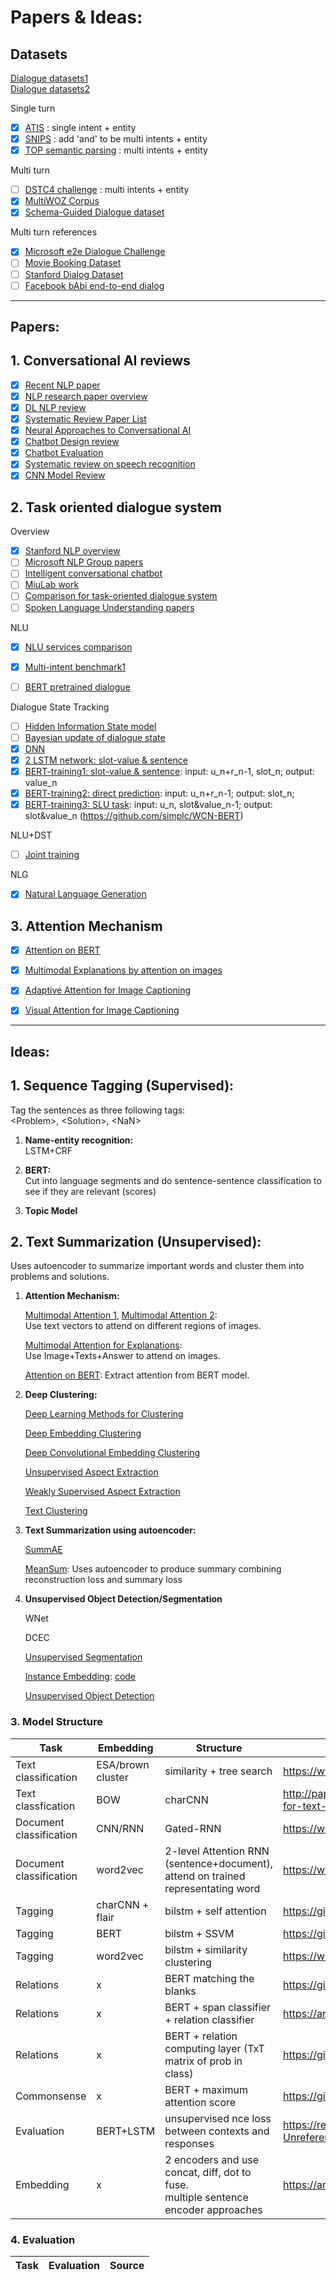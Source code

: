 # Papers & Ideas:

## Datasets
[Dialogue datasets1](https://github.com/AtmaHou/Task-Oriented-Dialogue-Dataset-Survey) <br>
[Dialogue datasets2](https://breakend.github.io/DialogDatasets/)

Single turn
- [x] [ATIS](https://github.com/yvchen/JointSLU/tree/master/data) 
      : single intent + entity <br>
- [x] [SNIPS](https://github.com/waynewu6250/Multi-intent-dialoguer/tree/master/raw_datasets/Benchmark)
      : add 'and' to be multi intents + entity <br>
- [x] [TOP semantic parsing](https://github.com/waynewu6250/Multi-intent-dialoguer/blob/master/raw_datasets/top-dataset-semantic-parsing/train.tsv)
      : multi intents + entity <br>

Multi turn
- [ ] [DSTC4 challenge](http://www.colips.org/workshop/dstc4/DSTC4_pilot_tasks.pdf)
      : multi intents + entity <br>
- [x] [MultiWOZ Corpus](https://www.repository.cam.ac.uk/handle/1810/294507) <br>
- [x] [Schema-Guided Dialogue dataset](https://github.com/google-research-datasets/dstc8-schema-guided-dialogue)

Multi turn references
- [x] [Microsoft e2e Dialogue Challenge](https://github.com/xiul-msr/e2e_dialog_challenge/tree/master/data) <br>
- [ ] [Movie Booking Dataset](https://github.com/MiuLab/TC-Bot#data) <br>
- [ ] [Stanford Dialog Dataset](http://nlp.stanford.edu/projects/kvret/kvret_dataset_public.zip)
- [ ] [Facebook bAbi end-to-end dialog](https://arxiv.org/pdf/1605.07683.pdf) <br>

---------

## Papers:

## 1. Conversational AI reviews
- [x] [Recent NLP paper](https://github.com/mhagiwara/100-nlp-papers)
- [x] [NLP research paper overview](https://www.topbots.com/most-important-ai-nlp-research/)
- [x] [DL NLP review](https://arxiv.org/pdf/1708.02709.pdf)
- [x] [Systematic Review Paper List](https://github.com/sz128/Natural-language-understanding-papers/blob/master/domain-intent-slot.md) <br>
- [x] [Neural Approaches to Conversational AI](https://arxiv.org/pdf/1809.08267.pdf) <br>
- [x] [Chatbot Design review](https://thesai.org/Downloads/Volume6No7/Paper_12-Survey_on_Chatbot_Design_Techniques_in_Speech_Conversation_Systems.pdf) <br>
- [x] [Chatbot Evaluation](https://www.aclweb.org/anthology/W17-5522.pdf) <br>
- [x] [Systematic review on speech recognition](https://ieeexplore.ieee.org/stamp/stamp.jsp?tp=&arnumber=8632885) <br>
- [x] [CNN Model Review](https://towardsdatascience.com/review-ssd-single-shot-detector-object-detection-851a94607d11)

## 2. Task oriented dialogue system

Overview
- [x] [Stanford NLP overview](https://web.stanford.edu/~jurafsky/slp3/26.pdf)
- [ ] [Microsoft NLP Group papers](https://github.com/microsoft/MSR-NLP-Projects)
- [ ] [Intelligent conversational chatbot](https://www.csie.ntu.edu.tw/~yvchen/s105-icb/syllabus.html)
- [ ] [MiuLab work](https://www.csie.ntu.edu.tw/~miulab/#home)
- [ ] [Comparison for task-oriented dialogue system](https://github.com/AtmaHou/Task-Oriented-Dialogue-Research-Progress-Survey) <br>
- [ ] [Spoken Language Understanding papers](https://paperswithcode.com/task/spoken-language-understanding)

NLU
- [x] [NLU services comparison](https://www.aclweb.org/anthology/W17-5522.pdf)
- [x] [Multi-intent benchmark1](https://arxiv.org/pdf/2004.10087.pdf)
- [ ] [BERT pretrained dialogue](https://arxiv.org/pdf/2004.06871.pdf)


Dialogue State Tracking
- [ ] [Hidden Information State model](http://mi.eng.cam.ac.uk/~sjy/papers/ygkm10.pdf)
- [ ] [Bayesian update of dialogue state](http://mi.eng.cam.ac.uk/~sjy/papers/thyo10.pdf)
- [x] [DNN](https://www.aclweb.org/anthology/W13-4073.pdf)
- [x] [2 LSTM network: slot-value & sentence](https://assets.amazon.science/23/98/80671ef545e4927c1716279a9340/flexible-and-scalable-state-tracking-framework-for-goal-oriented-dialogue-systems.pdf)
- [x] [BERT-training1: slot-value & sentence](https://arxiv.org/pdf/2006.01554.pdf): input: u_n+r_n-1, slot_n; output: value_n
- [x] [BERT-training2: direct prediction](https://arxiv.org/pdf/1907.03040.pdf): input: u_n+r_n-1; output: slot_n;
- [x] [BERT-training3: SLU task](https://arxiv.org/pdf/2005.11640v3.pdf): input: u_n, slot&value_n-1; output: slot&value_n (https://github.com/simplc/WCN-BERT)

NLU+DST
- [ ] [Joint training](https://drive.google.com/file/d/1I8iU-dLPRnC7ZxTULTso_gwhj4uQJ23U/view)

NLG
- [x] [Natural Language Generation](https://pdfs.semanticscholar.org/728e/18fbf00f5a80e9a070db4f4416d66c7b28f4.pdf)

## 3. Attention Mechanism
- [x] [Attention on BERT](https://drive.google.com/file/d/1e0WA8t0T0xvngTuMk01rbMeJySxynGE8/view) <br>
- [x] [Multimodal Explanations by attention on images](http://openaccess.thecvf.com/content_cvpr_2018/papers/Park_Multimodal_Explanations_Justifying_CVPR_2018_paper.pdf) <br>
- [x] [Adaptive Attention for Image Captioning](https://arxiv.org/pdf/1612.01887.pdf) <br>
- [x] [Visual Attention for Image Captioning](https://arxiv.org/pdf/1502.03044.pdf) <br>


--------

## Ideas:

## 1. Sequence Tagging (Supervised):
Tag the sentences as three following tags: <br>
\<Problem\>, \<Solution\>, \<NaN\>

1. **Name-entity recognition:** <br>
LSTM+CRF 

2. **BERT:** <br>
Cut into language segments and do sentence-sentence classification to see if they are relevant (scores)

3. **Topic Model** <br>


## 2. Text Summarization (Unsupervised):
Uses autoencoder to summarize important words and cluster them into problems and solutions.


1) **Attention Mechanism:**

    [Multimodal Attention 1](https://arxiv.org/pdf/1612.01887.pdf), [Multimodal Attention 2](https://arxiv.org/pdf/1502.03044.pdf): <br>
    Use text vectors to attend on different regions of images.

    [Multimodal Attention for Explanations](http://openaccess.thecvf.com/content_cvpr_2018/papers/Park_Multimodal_Explanations_Justifying_CVPR_2018_paper.pdf): <br>
    Use Image+Texts+Answer to attend on images.

    [Attention on BERT](https://drive.google.com/file/d/1e0WA8t0T0xvngTuMk01rbMeJySxynGE8/view): Extract attention from BERT model.

2) **Deep Clustering:**

    [Deep Learning Methods for Clustering](https://arxiv.org/pdf/1801.07648.pdf)

    [Deep Embedding Clustering](http://proceedings.mlr.press/v48/xieb16.pdf)

    [Deep Convolutional Embedding Clustering](https://xifengguo.github.io/papers/ICONIP17-DCEC.pdf)

    [Unsupervised Aspect Extraction](https://www.comp.nus.edu.sg/~leews/publications/acl17.pdf)

    [Weakly Supervised Aspect Extraction](https://stangelid.github.io/emnlp18oposum.pdf)

    [Text Clustering](https://www.aclweb.org/anthology/D19-5405.pdf)

3) **Text Summarization using autoencoder:**

    [SummAE](https://www.groundai.com/project/summae-zero-shot-abstractive-text-summarization-using-length-agnostic-auto-encoders/1)

    [MeanSum](https://arxiv.org/pdf/1810.05739.pdf): Uses autoencoder to produce summary combining reconstruction loss and summary loss

4) **Unsupervised Object Detection/Segmentation**

    WNet

    DCEC

    [Unsupervised Segmentation](https://kanezaki.github.io/pytorch-unsupervised-segmentation/ICASSP2018_kanezaki.pdf)

    [Instance Embedding](https://towardsdatascience.com/instance-embedding-instance-segmentation-without-proposals-31946a7c53e1): [code](https://github.com/nyoki-mtl/pytorch-discriminative-loss)

    [Unsupervised Object Detection](https://arxiv.org/pdf/1808.04593.pdf)

### 3. Model Structure

|     Task     | Embedding | Structure | Source | 
| ------------ |  -------  | --------- | ------ |
| Text classification | ESA/brown cluster | similarity + tree search | https://www.aaai.org/ocs/index.php/AAAI/AAAI14/paper/viewFile/8588/8611 |
| Text classfication  | BOW | charCNN | http://papers.nips.cc/paper/5782-character-level-convolutional-networks-for-text-classification.pdf |
| Document classification | CNN/RNN | Gated-RNN | https://www.aclweb.org/anthology/D15-1167.pdf |
| Document classification | word2vec | 2-level Attention RNN (sentence+document), attend on trained representating word | https://www.aclweb.org/anthology/N16-1174.pdf |
| Tagging | charCNN + flair | bilstm + self attention | https://github.com/Das-Boot/scifi |
| Tagging | BERT | bilstm + SSVM | https://github.com/rujunhan/EMNLP-2019 |
| Tagging | word2vec | bilstm + similarity clustering | https://www.aclweb.org/anthology/W18-5035.pdf |
| Relations | x | BERT matching the blanks | https://github.com/plkmo/BERT-Relation-Extraction |
| Relations | x | BERT + span classifier + relation classifier | https://arxiv.org/pdf/1909.07755.pdf |
| Relations | x | BERT + relation computing layer (TxT matrix of prob in class) | https://github.com/slczgwh/REDN |
| Commonsense | x | BERT + maximum attention score | https://github.com/SAP-samples/acl2019-commonsense-reasoning |
| Evaluation | BERT+LSTM | unsupervised nce loss between contexts and responses | https://research.fb.com/wp-content/uploads/2020/07/Learning-an-Unreferenced-Metric-for-Online-Dialogue-Evaluation.pdf |
| Embedding | x | 2 encoders and use concat, diff, dot to fuse. <br> multiple sentence encoder approaches | https://arxiv.org/pdf/1705.02364.pdf |


### 4. Evaluation

|     Task     | Evaluation | Source |
| ------------ | ---------- | ------ |


